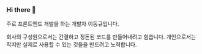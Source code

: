 ### Hi there 👋

주로 프론트엔드 개발을 하는 개발자 이동규입니다.

회사의 구성원으로서는 간결하고 정돈된 코드를 만들어내려고 힘씁니다.
개인으로서는 작지만 실제로 사용할 수 있는 것들을 만드려고 노력합니다.
